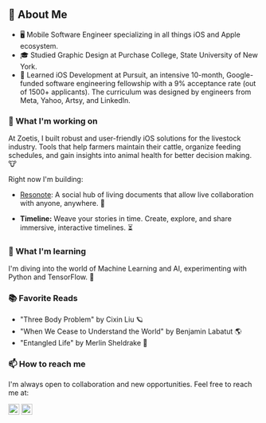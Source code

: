 ## 📖 About Me

- 🖥 Mobile Software Engineer specializing in all things iOS and Apple ecosystem.
- 🎓 Studied Graphic Design at Purchase College, State University of New York.
- 🚀 Learned iOS Development at Pursuit, an intensive 10-month, Google-funded software engineering fellowship with a 9% acceptance rate (out of 1500+ applicants). The curriculum was designed by engineers from Meta, Yahoo, Artsy, and LinkedIn.

### 🔭 What I'm working on

At Zoetis, I built robust and user-friendly iOS solutions for the livestock industry. Tools that help farmers maintain their cattle, organize feeding schedules, and gain insights into animal health for better decision making. 🐮

Right now I'm building:

- [Resonote](https://github.com/samroman3/resonote):  A social hub of living documents that allow live collaboration with anyone, anywhere. 📝

- **Timeline:** Weave your stories in time. Create, explore, and share immersive, interactive timelines. ⏳

### 🌱 What I'm learning 

I'm diving into the world of Machine Learning and AI, experimenting with Python and TensorFlow. 🐍

### 📚 Favorite Reads

- "Three Body Problem" by Cixin Liu 🪐
- "When We Cease to Understand the World" by Benjamin Labatut 🌎
- "Entangled Life" by Merlin Sheldrake 🍄

### 📫 How to reach me

I'm always open to collaboration and new opportunities. Feel free to reach me at: 

<a href="mailto:samuelaroman@example.com"><img src="https://img.icons8.com/fluent/48/000000/mail.png" width="22px"></a> <a href="https://www.linkedin.com/in/yourusername/"><img src="https://img.icons8.com/color/48/000000/linkedin.png" width="22px"></a>


